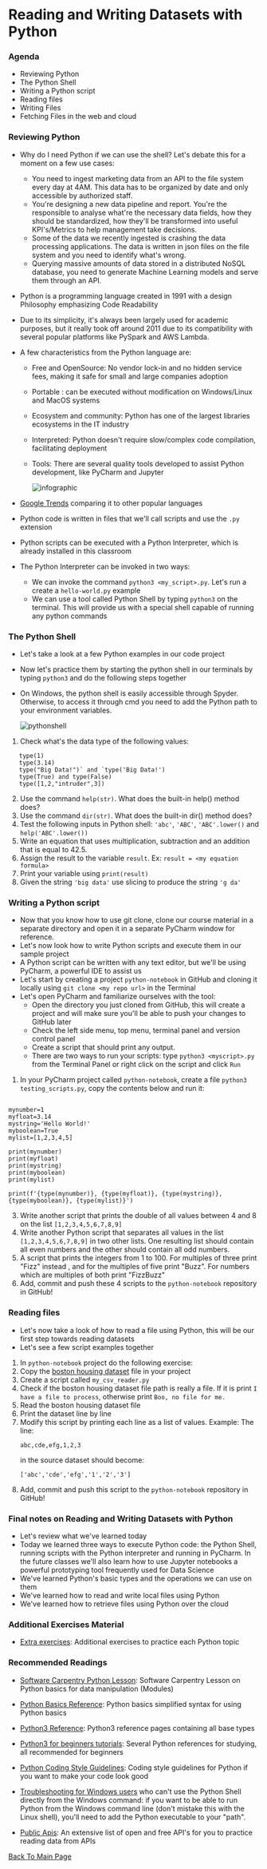 # Reading and Writing Datasets with Python

### Agenda
* Reviewing Python
* The Python Shell
* Writing a Python script
* Reading files
* Writing Files
* Fetching Files in the web and cloud

### Reviewing Python
* Why do I need Python if we can use the shell? Let's debate this for a moment on a few use cases:
  * You need to ingest marketing data from an API to the file system every day at 4AM. This data has to be organized by date and only accessible by authorized staff. 
  * You're designing a new data pipeline and report. You're the responsible to analyse what're the necessary data fields, how they should be standardized, how they'll be transformed into useful KPI's/Metrics to help management take decisions.
  * Some of the data we recently ingested is crashing the data processing applications. The data is written in json files on the file system and you need to identify what's wrong.   
  * Querying massive amounts of data stored in a distributed NoSQL database, you need to generate Machine Learning models and serve them through an API.

* Python is a programming language created in 1991 with a design Philosophy emphasizing Code Readability
* Due to its simplicity, it's always been largely used for academic purposes, but it really took off around 2011 due to its compatibility with several popular platforms like PySpark and AWS Lambda. 
* A few characteristics from the Python language are:
  * Free and OpenSource: No vendor lock-in and no hidden service fees, making it safe for small and large companies adoption
  * Portable : can be executed without modification on Windows/Linux and MacOS systems
  * Ecosystem and community: Python has one of the largest libraries ecosystems in the IT industry
  * Interpreted: Python doesn't require slow/complex code compilation, facilitating deployment
  * Tools: There are several quality tools developed to assist Python development, like PyCharm and Jupyter

      ![infographic](./python-files/infochart2.jpg)   
   
* [Google Trends](https://trends.google.com/trends/explore?date=all&geo=US&q=%2Fm%2F02p97,%2Fm%2F07sbkfb,%2Fm%2F05z1_,%2Fm%2F0jgqg,%2Fm%2F0_lcrx4) comparing it to other popular languages

* Python code is written in files that we'll call scripts and use the `.py` extension
* Python scripts can be executed with a Python Interpreter, which is already installed in this classroom
* The Python Interpreter can be invoked in two ways:
  * We can invoke the command `python3 <my_script>.py`. Let's run a create a `hello-world.py` example
  * We can use a tool called Python Shell by typing `python3` on the terminal. This will provide us with a special shell capable of running any python commands

### The Python Shell
* Let's take a look at a few Python examples in our code project
* Now let's practice them by starting the python shell in our terminals by typing `python3` and do the following steps together
* On Windows, the python shell is easily accessible through Spyder. Otherwise, to access it through cmd you need to add the Python path to your environment variables. 

     ![pythonshell](./python-files/pythonshell.png)   

1. Check what's the data type of the following values:

```
   type(1)
   type(3.14)
   type("Big Data!")` and `type('Big Data!')
   type(True) and type(False)
   type([1,2,"intruder",3])
```

2. Use the command `help(str)`. What does the built-in help() method does?
3. Use the command `dir(str)`. What does the built-in dir() method does?
3. Test the following inputs in Python shell: `'abc'`, `'ABC'`, `'ABC'.lower()` and `help('ABC'.lower())`
4. Write an equation that uses multiplication, subtraction and an addition that is equal to 42.5. 
5. Assign the result to the variable `result`. Ex: `result = <my equation formula>` 
6. Print your variable using `print(result)`
7. Given the string `'big data'` use slicing to produce the string `'g da'`

### Writing a Python script
* Now that you know how to use git clone, clone our course material in a separate directory and open it in a separate PyCharm window for reference.
* Let's now look how to write Python scripts and execute them in our sample project
* A Python script can be written with any text editor, but we'll be using PyCharm, a powerful IDE to assist us
* Let's start by creating a project `python-notebook` in GitHub and cloning it locally using `git clone <my repo url>` in the Terminal
* Let's open PyCharm and familiarize ourselves with the tool:
  * Open the directory you just cloned from GitHub, this will create a project and will make sure you'll be able to push your changes to GitHub later
  * Check the left side menu, top menu, terminal panel and version control panel
  * Create a script that should print any output.
  * There are two ways to run your scripts: type `python3 <myscript>.py` from the Terminal Panel or right click on the script and click `Run`
  
1. In your PyCharm project called `python-notebook`, create a file `python3 testing_scripts.py`, copy the contents below and run it:

```

mynumber=1
myfloat=3.14
mystring='Hello World!'
myboolean=True
mylist=[1,2,3,4,5]

print(mynumber)
print(myfloat)
print(mystring)
print(myboolean)
print(mylist)

print(f'{type(mynumber)}, {type(myfloat)}, {type(mystring)}, {type(myboolean)}, {type(mylist)}')
```

3. Write another script that prints the double of all values between 4 and 8 on the list `[1,2,3,4,5,6,7,8,9]`
4. Write another Python script that separates all values in the list `[1,2,3,4,5,6,7,8,9]` in two other lists. One resulting list should contain all even numbers and the other should contain all odd numbers.
5. A script that prints the integers from 1 to 100. For multiples of three print "Fizz" instead , and for the multiples of five print "Buzz". For numbers which are multiples of both print "FizzBuzz"
6. Add, commit and push these 4 scripts to the `python-notebook` repository in GitHub!

### Reading files 
* Let's now take a look of how to read a file using Python, this will be our first step towards reading datasets
* Let's see a few script examples together

1. In `python-notebook` project do the following exercise:
2. Copy the [boston housing dataset](python-files/housing.data) file in your project
3. Create a script called `my_csv_reader.py`
4. Check if the boston housing dataset file path is really a file. If it is print `I have a file to process`, otherwise print `Boo, no file for me.`
5. Read the boston housing dataset file 
6. Print the dataset line by line
7. Modify this script by printing each line as a list of values. Example:
   The line:
   ```
   abc,cde,efg,1,2,3
   ```
   in the source dataset should become:
   ```
   ['abc','cde','efg','1','2','3']
   ```
8. Add, commit and push this script to the `python-notebook` repository in GitHub!

### Final notes on Reading and Writing Datasets with Python
* Let's review what we've learned today
* Today we learned three ways to execute Python code: the Python Shell, running scripts with the Python interpreter and running in PyCharm. In the future classes we'll also learn how to use Jupyter notebooks a powerful prototyping tool frequently used for Data Science 
* We've learned Python's basic types and the operations we can use on them
* We've learned how to read and write local files using Python
* We've learned how to retrieve files using Python over the cloud

### Additional Exercises Material
* [Extra exercises](./3-python-exercises.md): Additional exercises to practice each Python topic

### Recommended Readings
* [Software Carpentry Python Lesson](http://swcarpentry.github.io/python-novice-inflammation/index.html): Software Carpentry Lesson on Python basics for data manipulation (Modules)
* [Python Basics Reference](https://pythonbasics.org/): Python basics simplified syntax for using Python basics
* [Python3 Reference](https://docs.python.org/3/library/index.html):  Python3 reference pages containing all base types
* [Python3 for beginners tutorials](https://wiki.python.org/moin/BeginnersGuide/NonProgrammers): Several Python references for studying, all recommended for beginners
* [Python Coding Style Guidelines](https://www.python.org/dev/peps/pep-0008/): Coding style guidelines for Python if you want to make your code look good
* [Troubleshooting for Windows users](https://datatofish.com/add-python-to-windows-path/) who can't use the Python Shell directly from the Windows command: if you want to be able to run Python from the  Windows command line (don't mistake this with the Linux shell), you'll need to add the Python executable to your "path". 

* [Public Apis](https://github.com/public-apis/public-apis): An extensive list of open and free API's for you to practice reading data from APIs

[Back To Main Page](./index.md)
